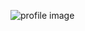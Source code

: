 ![profile image](https://avatars.githubusercontent.com/u/68244858?s=400&u=ca6613304f239445256c67f417c685cebe950e0e&v=4)
